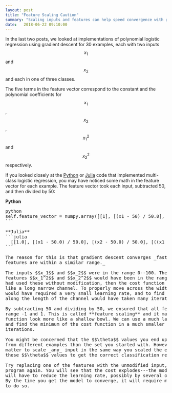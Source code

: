 ```yaml
---
layout: post
title: "Feature Scaling Caution"
summary: "Scaling inputs and features can help speed convergence with gradient descent."
date:   2018-06-22 09:10:00
---
```


In the last two posts, we looked at implementations of polynomial logistic
regression using gradient descent for 30 examples, each with two inputs $$x_1$$
and $$x_2$$ and each in one of three classes.

The five terms in the feature vector correspond to the constant and the
polynomial coefficients for $$x_1$$, $$x_2$$, $$x_1^2$$ and $$x_2^2$$
respectively.

If you looked closely at the [Python](/2018/06/14/logistic-regression-python)
or [Julia](/2018/06/22/logistic-regression-julia) code that implemented
multi-class logistic regression, you may have noticed some math in the feature
vector for each example. The feature vector took each input, subtracted 50, and
then divided by 50:

**Python**
<pre data-enlighter-language="python" data-enlighter-linenumbers="false">python
self.feature_vector = numpy.array([[1], [(x1 - 50) / 50.0], [(x2 - 50) / 50.0], [((x1 - 50) / 50.0) ** 2], [((x2 - 50) / 50.0) ** 2]])
```

**Julia**
```julia
  [[1.0], [(x1 - 50.0) / 50.0], [(x2 - 50.0) / 50.0], [((x1 - 50.0) / 50.0)^2], [((x2 - 50.0) / 50.0)^2]],   
```

The reason for this is that gradient descent converges _faster when all the
features are within a similar range._

The inputs $$x_1$$ and $$x_2$$ were in the range 0--100. Therefore, the
features $$x_1^2$$ and $$x_2^2$$ would have been in the range 0--10,000. If we
had used these without modification, then the cost function would have looked
like a long narrow channel. To properly move across the width of the channel
would have required a very small learning rate, and to find the minimum pont
along the length of the channel would have taken many iterations.

By subtracting 50 and dividing by 50, we ensured that all features were in the
range -1 and 1. This is called **feature scaling** and it makes the cost
function look more like a shallow bowl. We can use a much larger learning rate
and find the minimum of the cost function in a much smaller number of
iterations.

You might be concerned that the $$\theta$$ values you end up with are trained
from different examples than the set you started with. However, it is a simple
matter to scale _any_ input in the same way you scaled the examples, and use
these $$\theta$$ values to get the correct classification results.

Try replacing one of the features with the unmodified input, and then run the
program again. You will see that the cost explodes---the model diverges. You
will have to reduce the learning rate, possibly by several orders of magnitude.
By the time you get the model to converge, it will require many more iterations
to do so.
